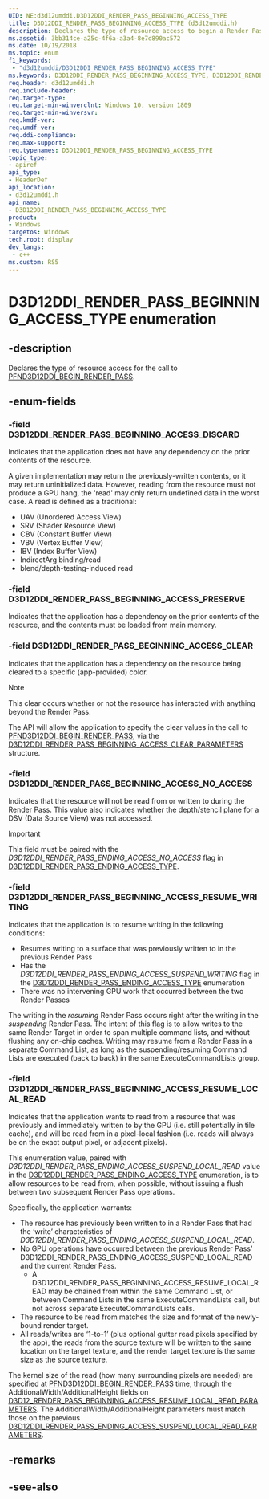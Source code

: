 ```yaml
---
UID: NE:d3d12umddi.D3D12DDI_RENDER_PASS_BEGINNING_ACCESS_TYPE
title: D3D12DDI_RENDER_PASS_BEGINNING_ACCESS_TYPE (d3d12umddi.h)
description: Declares the type of resource access to begin a Render Pass.
ms.assetid: 3bb314ce-a25c-4f6a-a3a4-8e7d890ac572
ms.date: 10/19/2018
ms.topic: enum
f1_keywords:
 - "d3d12umddi/D3D12DDI_RENDER_PASS_BEGINNING_ACCESS_TYPE"
ms.keywords: D3D12DDI_RENDER_PASS_BEGINNING_ACCESS_TYPE, D3D12DDI_RENDER_PASS_BEGINNING_ACCESS_TYPE, 
req.header: d3d12umddi.h
req.include-header:
req.target-type:
req.target-min-winverclnt: Windows 10, version 1809
req.target-min-winversvr:
req.kmdf-ver:
req.umdf-ver:
req.ddi-compliance:
req.max-support:
req.typenames: D3D12DDI_RENDER_PASS_BEGINNING_ACCESS_TYPE
topic_type: 
- apiref
api_type: 
- HeaderDef
api_location: 
- d3d12umddi.h
api_name: 
- D3D12DDI_RENDER_PASS_BEGINNING_ACCESS_TYPE
product:
- Windows
targetos: Windows
tech.root: display
dev_langs:
 - c++
ms.custom: RS5
---
```


# D3D12DDI_RENDER_PASS_BEGINNING_ACCESS_TYPE enumeration

## -description

Declares the type of resource access for the call to [PFND3D12DDI_BEGIN_RENDER_PASS](nc-d3d12umddi-pfnd3d12ddi_begin_render_pass.md).

## -enum-fields

### -field D3D12DDI_RENDER_PASS_BEGINNING_ACCESS_DISCARD

Indicates that the application does not have any dependency on the prior contents of the resource. 

A given implementation may return the previously-written contents, or it may return uninitialized data. However, reading from the resource must not produce a GPU hang, the 'read' may only return undefined data in the worst case.
A read is defined as a traditional:

* UAV (Unordered Access View)
* SRV (Shader Resource View)
* CBV (Constant Buffer View)
* VBV (Vertex Buffer View)
* IBV (Index Buffer View)
* IndirectArg binding/read
* blend/depth-testing-induced read

### -field D3D12DDI_RENDER_PASS_BEGINNING_ACCESS_PRESERVE

Indicates that the application has a dependency on the prior contents of the resource, and the contents must be loaded from main memory.

### -field D3D12DDI_RENDER_PASS_BEGINNING_ACCESS_CLEAR

Indicates that the application has a dependency on the resource being cleared to a specific (app-provided) color. 

> [!NOTE]
> This clear occurs whether or not the resource has interacted with anything beyond the Render Pass.

The API will allow the application to specify the clear values in the call to [PFND3D12DDI_BEGIN_RENDER_PASS](nc-d3d12umddi-pfnd3d12ddi_begin_render_pass.md), via the [D3D12DDI_RENDER_PASS_BEGINNING_ACCESS_CLEAR_PARAMETERS](ns-d3d12umddi-d3d12ddi_render_pass_beginning_access_clear_parameters.md) structure.


### -field D3D12DDI_RENDER_PASS_BEGINNING_ACCESS_NO_ACCESS

Indicates that the resource will not be read from or written to during the Render Pass. This value also indicates whether the depth/stencil plane for a DSV (Data Source View) was not accessed.

> [!IMPORTANT]
> This field must be paired with the *D3D12DDI_RENDER_PASS_ENDING_ACCESS_NO_ACCESS* flag in [D3D12DDI_RENDER_PASS_ENDING_ACCESS_TYPE](ne-d3d12umddi-d3d12ddi_render_pass_ending_access_type.md).

### -field D3D12DDI_RENDER_PASS_BEGINNING_ACCESS_RESUME_WRITING

Indicates that the application is to resume writing in the following conditions:

* Resumes writing to a surface that was previously written to in the previous Render Pass
* Has the *D3D12DDI_RENDER_PASS_ENDING_ACCESS_SUSPEND_WRITING* flag in the [D3D12DDI_RENDER_PASS_ENDING_ACCESS_TYPE](ne-d3d12umddi-d3d12ddi_render_pass_ending_access_type.md) enumeration
* There was no intervening GPU work that occurred between the two Render Passes

The writing in the *resuming* Render Pass occurs right after the writing in the *suspending* Render Pass.
The intent of this flag is to allow writes to the same Render Target in order to span multiple command lists, and without flushing any on-chip caches.
Writing may resume from a Render Pass in a separate Command List, as long as the suspending/resuming Command Lists are executed (back to back) in the same ExecuteCommandLists group.


### -field D3D12DDI_RENDER_PASS_BEGINNING_ACCESS_RESUME_LOCAL_READ 

Indicates that the application wants to read from a resource that was previously and immediately written to by the GPU (i.e. still potentially in tile cache), and will be read from in a pixel-local fashion (i.e. reads will always be on the exact output pixel, or adjacent pixels).

This enumeration value, paired with *D3D12DDI_RENDER_PASS_ENDING_ACCESS_SUSPEND_LOCAL_READ* value in the [D3D12DDI_RENDER_PASS_ENDING_ACCESS_TYPE](ne-d3d12umddi-d3d12ddi_render_pass_ending_access_type.md) enumeration, is to allow resources to be read from, when possible, without issuing a flush between two subsequent Render Pass operations.

Specifically, the application warrants:

* The resource has previously been written to in a Render Pass that had the ‘write’ characteristics of *D3D12DDI_RENDER_PASS_ENDING_ACCESS_SUSPEND_LOCAL_READ*. 
* No GPU operations have occurred between the previous Render Pass’ D3D12DDI_RENDER_PASS_ENDING_ACCESS_SUSPEND_LOCAL_READ and the current Render Pass.
    * A D3D12DDI_RENDER_PASS_BEGINNING_ACCESS_RESUME_LOCAL_READ may be chained from within the same Command List, or between Command Lists in the same ExecuteCommandLists call, but not across separate ExecuteCommandLists calls.
* The resource to be read from matches the size and format of the newly-bound render target.
* All reads/writes are ‘1-to-1’ (plus optional gutter read pixels specified by the app), the reads from the source texture will be written to the same location on the target texture, and the render target texture is the same size as the source texture.

The kernel size of the read (how many surrounding pixels are needed) are specified at [PFND3D12DDI_BEGIN_RENDER_PASS](nc-d3d12umddi-pfnd3d12ddi_begin_render_pass.md) time, through the AdditionalWidth/AdditionalHeight fields on [D3D12_RENDER_PASS_BEGINNING_ACCESS_RESUME_LOCAL_READ_PARAMETERS](ns-d3d12umddi-d3d12ddi_render_pass_beginning_access_resume_local_read_parameters.md). The AdditionalWidth/AdditionalHeight parameters must match those on the previous [D3D12DDI_RENDER_PASS_ENDING_ACCESS_SUSPEND_LOCAL_READ_PARAMETERS](ns-d3d12umddi-d3d12ddi_render_pass_ending_access_suspend_local_read_parameters.md). 

## -remarks

## -see-also
